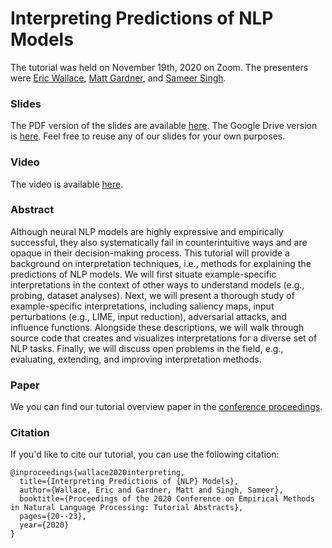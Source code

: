 # Interpreting Predictions of NLP Models

The tutorial was held on November 19th, 2020 on Zoom. The presenters were [Eric Wallace](http://ericswallace.com/), [Matt Gardner](https://matt-gardner.github.io/), and [Sameer Singh](https://sameersingh.org/). 

### Slides
The PDF version of the slides are available [here](https://www.youtube.com/watch?v=gprIzglUW1s). The Google Drive version is [here](https://docs.google.com/presentation/d/1tC8rTWncxbKgqKllsl_t8-nV42xpb8A7-9w9n2KptbI/edit?usp=sharing). Feel free to reuse any of our slides for your own purposes.

### Video
The video is available [here](https://www.youtube.com/watch?v=gprIzglUW1s).

### Abstract
Although neural NLP models are highly expressive and empirically successful, they also systematically fail in counterintuitive ways and are opaque in their decision-making process. This tutorial will provide a background on interpretation techniques, i.e., methods for explaining the predictions of NLP models. We will first situate example-specific interpretations in the context of other ways to understand models (e.g., probing, dataset analyses). Next, we will present a thorough study of example-specific interpretations, including saliency maps, input perturbations (e.g., LIME, input reduction), adversarial attacks, and influence functions. Alongside these descriptions, we will walk through source code that creates and visualizes interpretations for a diverse set of NLP tasks. Finally, we will discuss open problems in the field, e.g., evaluating, extending, and improving interpretation methods.

### Paper

We you can find our tutorial overview paper in the [conference proceedings](https://www.aclweb.org/anthology/2020.emnlp-tutorials.3/).

### Citation

If you'd like to cite our tutorial, you can use the following citation:
```
@inproceedings{wallace2020interpreting,
  title={Interpreting Predictions of {NLP} Models},
  author={Wallace, Eric and Gardner, Matt and Singh, Sameer},
  booktitle={Proceedings of the 2020 Conference on Empirical Methods in Natural Language Processing: Tutorial Abstracts},
  pages={20--23},
  year={2020}
}
```

